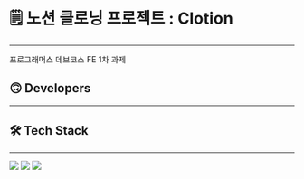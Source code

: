 # 🗒️ 노션 클로닝 프로젝트 : Clotion

---

프로그래머스 데브코스 FE 1차 과제 

## 🙃 Developers

---

## 🛠️ Tech Stack
---
<p>

<img src="https://img.shields.io/badge/javascript-F7DF1E?style=flat-square&logo=javascript&logoColor=white"/>

<img src="https://img.shields.io/badge/CSS3-1572B6?style=flat-square&logo=CSS3t&logoColor=white"/>

<img src="https://img.shields.io/badge/HTML5-E34F26?style=flat-square&logo=HTML5t&logoColor=white"/>

</p>
